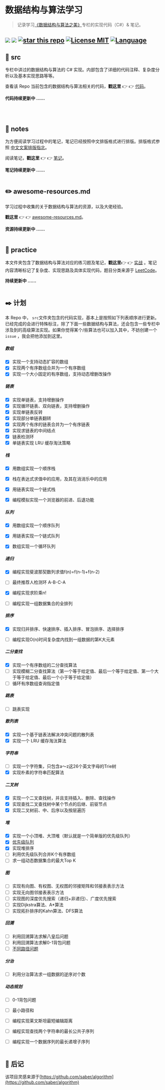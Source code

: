 # 数据结构与算法学习

> 记录学习[《数据结构与算法之美》](https://time.geekbang.org/column/intro/126)专栏的实现代码（C#）& 笔记。

[![](https://img.shields.io/github/issues/jinjupeng/DataStructure.svg)](https://github.com/jinjupeng/DataStructure/issues) [![](http://img.shields.io/github/forks/jinjupeng/DataStructure.svg)](https://github.com/jinjupeng/DataStructure/network) [![star this repo](https://badgen.net/github/stars/jinjupeng/DataStructure)](https://github.com/jinjupeng/DataStructure) [![License MIT](https://img.shields.io/badge/license-MIT-blue.svg?style=flat-square)](https://github.com/anjoy8/Blog.Core/blob/master/LICENSE) [![Language](https://img.shields.io/badge/language-csharp-d.svg)](#) 
---



## :open_file_folder: src

专栏中讲过的数据结构与算法的 C# 实现。内部包含了详细的代码注释、复杂度分析以及基本实现思路等等。

查看该 Repo 当前包含的数据结构与算法相关的代码，**戳这里**​ :point_right: :point_right: [代码](src/)。

**代码持续更新中 ......**

</br></br>



## :notebook: notes

为方便阅读学习过程中的笔记，笔记已经按照中文排版格式进行排版。排版格式参照 [中文文案排版指北](https://github.com/sparanoid/chinese-copywriting-guidelines)。

阅读笔记，**戳这里**​ :point_right: :point_right: [笔记](notes/)。

**笔记持续更新中 ......** </br></br>





## :pencil2: awesome-resources.md

学习过程中收集的关于数据结构与算法的资源，以及大佬经验。

**戳这里** :point_right: :point_right: [awesome-resources.md](awesome-resources.md)。

**资源持续更新中 ......** </br></br>



## :open_file_folder: practice

本文件夹包含了数据结构与算法对应的练习题及笔记，**戳这里**:point_right: :point_right: [实战](practice/) 。笔记内容清晰标记了复杂度、实现思路及具体实现代码，题目分类来源于 [LeetCode](https://leetcode.com/problemset/all/)。

**持续更新中 ......** </br></br>



## :black_nib: 计划

本 Repo 中， `src`文件夹包含的代码实现，基本上是按照如下列表顺序进行更新。已经完成的会进行特殊标注，除了下面一些数据结构与算法，还会包含一些专栏中涉及到的高级算法实现。如果你觉得某个/些算法也可以加入其中，不妨创建一个 `issue` ，我会把他添加到这里。

##### 数组

- [x] 实现一个支持动态扩容的数组 
- [x] 实现两个有序数组合并为一个有序数组
- [x] 实现一个大小固定的有序数组，支持动态增删改操作 

##### 链表

- [x] 实现单链表，支持增删操作
- [x] 实现循环链表、双向链表，支持增删操作
- [x] 实现单链表反转
- [x] 实现部分单链表翻转
- [x] 实现两个有序的链表合并为一个有序链表
- [x] 实现求链表的中间结点
- [x] 链表检测环
- [x] 单链表实现 LRU 缓存淘汰策略

##### 栈

- [x] 用数组实现一个顺序栈

- [x] 栈在表达式求值中的应用，及其在消消乐中的应用

- [x] 用链表实现一个链式栈
- [x] 编程模拟实现一个浏览器的前进、后退功能

##### 队列

- [x] 用数组实现一个顺序队列
- [x] 用链表实现一个链式队列

- [x] 数组实现一个循环队列

##### 递归

- [x] 编程实现斐波那契数列求值f(n)=f(n-1)+f(n-2)

- [ ] 最终推荐人检测环 A-B-C-A

- [x] 编程实现求阶乘n!
- [ ] 编程实现一组数据集合的全排列

##### 排序

- [x] 实现归并排序、快速排序、插入排序、冒泡排序、选择排序

- [ ] 编程实现O(n)时间复杂度内找到一组数据的第K大元素

##### 二分查找

- [x] 实现一个有序数组的二分查找算法
- [ ] 实现模糊二分查找算法（第一个等于给定值、最后一个等于给定值、第一个大于等于给定值、最后一个小于等于给定值）
- [ ] 循环有序数组查询指定值

##### 跳表

- [ ] 跳表实现

##### 散列表

- [x] 实现一个基于链表法解决冲突问题的散列表
- [x] 实现一个 LRU 缓存淘汰算法

##### 字符串

- [ ] 实现一个字符集，只包含a～z这26个英文字母的Trie树
- [x] 实现朴素的字符串匹配算法

##### 二叉树

- [x] 实现一个二叉查找树，并且支持插入、删除、查找操作
- [x] 实现查找二叉查找树中某个节点的后继、前驱节点
- [x] 实现二叉树前、中、后序以及按层遍历

##### 堆

- [x] 实现一个小顶堆、大顶堆（默认就是一个简单版的优先级队列）
- [x] [优先级队列](https://www.cnblogs.com/skyivben/archive/2009/04/18/1438731.html)
- [x] 实现堆排序
- [ ] 利用优先级队列合并K个有序数组
- [ ] 求一组动态数据集合的最大Top K

##### 图

- [ ] 实现有向图、有权图、无权图的邻接矩阵和邻接表表示方法
- [ ] 实现无向图邻接表表示方法
- [ ] 实现图的深度优先搜索（递归+非递归）、广度优先搜索
- [ ] 实现Dijkstra算法、A*算法
- [ ] 实现拓扑排序的Kahn算法、DFS算法

##### 回溯

- [ ] 利用回溯算法求解八皇后问题
- [ ] 利用回溯算法求解0-1背包问题
- [ ] [不同路径问题](https://leetcode-cn.com/problems/unique-paths-iii/)

##### 分治

- [ ] 利用分治算法求一组数据的逆序对个数

##### 动态规划

- [ ] 0-1背包问题
- [ ] 最小路径和
- [ ] 编程实现莱文斯坦最短编辑距离
- [ ] 编程实现查找两个字符串的最长公共子序列
- [ ] 编程实现一个数据序列的最长递增子序列</br></br>

 

## :memo: 后记

该项目灵感来源于[https://github.com/saber/algorithm](https://github.com/saber/algorithm)


